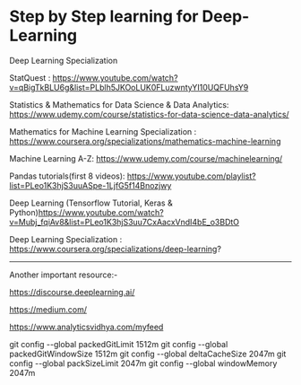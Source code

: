 # Step by Step learning for Deep-Learning
Deep Learning Specialization

StatQuest : https://www.youtube.com/watch?v=qBigTkBLU6g&list=PLblh5JKOoLUK0FLuzwntyYI10UQFUhsY9

Statistics & Mathematics for Data Science & Data Analytics: https://www.udemy.com/course/statistics-for-data-science-data-analytics/

Mathematics for Machine Learning Specialization : https://www.coursera.org/specializations/mathematics-machine-learning

Machine Learning A-Z: https://www.udemy.com/course/machinelearning/

Pandas tutorials(first 8 videos): https://www.youtube.com/playlist?list=PLeo1K3hjS3uuASpe-1LjfG5f14Bnozjwy

Deep Learning (Tensorflow Tutorial, Keras & Python)https://www.youtube.com/watch?v=Mubj_fqiAv8&list=PLeo1K3hjS3uu7CxAacxVndI4bE_o3BDtO

Deep Learning Specialization : https://www.coursera.org/specializations/deep-learning?



-------------------------------------


Another important resource:-

https://discourse.deeplearning.ai/

https://medium.com/

https://www.analyticsvidhya.com/myfeed




git config --global packedGitLimit 1512m 
git config --global packedGitWindowSize 1512m 
git config --global deltaCacheSize 2047m 
git config --global packSizeLimit 2047m 
git config --global windowMemory 2047m



